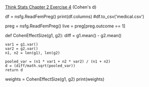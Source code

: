 [Think Stats Chapter 2 Exercise 4](http://greenteapress.com/thinkstats2/html/thinkstats2003.html#toc24) (Cohen's d)

df = nsfg.ReadFemPreg()
print(df.columns)
#df.to_csv('medical.csv')

preg = nsfg.ReadFemPreg()
live = preg[preg.outcome == 1]

def CohenEffectSize(g1, g2):
	diff = g1.mean() - g2.mean()

	var1 = g1.var()
	var2 = g2.var()
	n1, n2 = len(g1), len(g2)

	pooled_var = (n1 * var1 + n2 * var2) / (n1 + n2)
	d = (diff/math.sqrt(pooled_var))
	return d

weights = CohenEffectSize(g1, g2)
print(weights)
